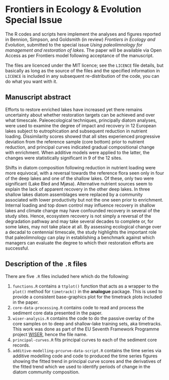 # Frontiers in Ecology & Evolution Special Issue

The R codes and scripts here implement the analyses and figures
reported in Bennion, Simpson, and Goldsmith (in review) *Frontiers in
Ecology and Evolution*, submitted to the special issue *Using
paleolimnology for management and restoration of lakes*. The paper will
be available via Open Access as per Frontiers model following acceptance
of the manuscript.

The files are licenced under the MIT licence; see the `LICENCE` file
details, but basically as long as the source of the files and the
specified information in `LICENCE` is included in any subsequent
re-distribution of the code, you can do what you want with it.

## Manuscript abstract

Efforts to restore enriched lakes have increased yet there remains 
uncertainty about whether restoration targets can be achieved and over 
what timescale. Paleoecological techniques, principally diatom 
analyses, were used to examine the degree of impact and recovery in 12 
European lakes subject to eutrophication and subsequent reduction in 
nutrient loading. Dissimilarity scores showed that all sites 
experienced progressive deviation from the reference sample (core 
bottom) prior to nutrient reduction, and principal curves indicated 
gradual compositional change with enrichment. When additive models were 
applied to the latter, the changes were statistically significant in 9 
of the 12 sites.

Shifts in diatom composition following reduction in nutrient loading 
were more equivocal, with a reversal towards the reference flora seen 
only in four of the deep lakes and one of the shallow lakes. Of these, 
only two were significant (Lake Bled and Mjøsa). Alternative nutrient 
sources seem to explain the lack of apparent recovery in the other deep 
lakes. In three shallow lakes diatom assemblages were replaced by a 
community associated with lower productivity but not the one seen prior 
to enrichment. Internal loading and top down control may influence 
recovery in shallow lakes and climate change may have confounded 
recovery in several of the study sites. Hence, ecosystem recovery is 
not simply a reversal of the degradation pathway and may take several 
decades to complete or, for some lakes, may not take place at all. By 
assessing ecological change over a decadal to centennial timescale, the 
study highlights the important role that paleolimnology can play in 
establishing a benchmark against which managers can evaluate the degree 
to which their restoration efforts are successful.

## Description of the `.R` files

There are five `.R` files included here which do the following:

 1. `functions.R` contains a `ttplot()` function that acts as a wrapper
 to the `plot()` method for `timetrack()` in the **analogue** package.
 This is used to provide a consistent base-graphics plot for the timetrack
 plots included in the paper.
 2. `core-data-processing.R` contains code to read and process the sediment
 core data presented in the paper.
 3. `wiser-analysis.R` contains the code to do the passive overlay of the
 core samples on to deep and shallow-lake training sets, aka timetracks.
 This work was done as part of the EU Seventh Framework Programme project
 [WISER](http://www.wiser.eu), hence the file name.
 4. `principal-curves.R` fits principal curves to each of the sediment
 core records.
 5. `additive-modelling-prcurve-data-script.R` contains the time series
 via additive modelling code and code to produced the time series figures
 showing the fitted trend in principal curve scores and the derivatives
 of the fitted trend which we used to identify periods of change in the
 diatom community composition.
